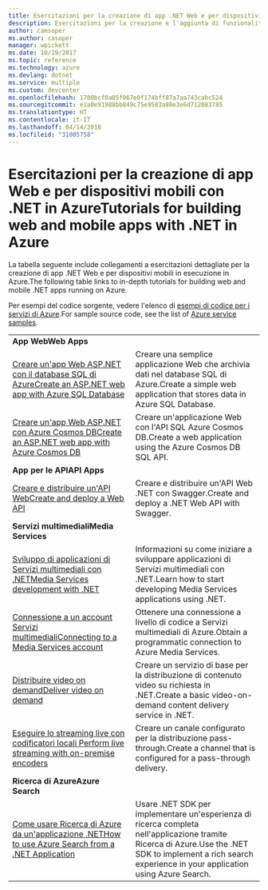 ```yaml
---
title: Esercitazioni per la creazione di app .NET Web e per dispositivi mobili in Azure
description: Esercitazioni per la creazione e l'aggiunta di funzionalità alle app .NET Web e per dispositivi mobili tramite i servizi di Azure.
author: camsoper
ms.author: casoper
manager: wpickett
ms.date: 10/19/2017
ms.topic: reference
ms.technology: azure
ms.devlang: dotnet
ms.service: multiple
ms.custom: devcenter
ms.openlocfilehash: 1700bcf8a05f067e0f174bff87a7aa743cabc524
ms.sourcegitcommit: e1a0e91988bb849c75e9583a80e3e6d712083785
ms.translationtype: HT
ms.contentlocale: it-IT
ms.lasthandoff: 04/14/2018
ms.locfileid: "31005758"
---
```

# <a name="tutorials-for-building-web-and-mobile-apps-with-net-in-azure"></a><span data-ttu-id="e214b-103">Esercitazioni per la creazione di app Web e per dispositivi mobili con .NET in Azure</span><span class="sxs-lookup"><span data-stu-id="e214b-103">Tutorials for building web and mobile apps with .NET in Azure</span></span>

<span data-ttu-id="e214b-104">La tabella seguente include collegamenti a esercitazioni dettagliate per la creazione di app .NET Web e per dispositivi mobili in esecuzione in Azure.</span><span class="sxs-lookup"><span data-stu-id="e214b-104">The following table links to in-depth tutorials for building web and mobile .NET apps running on Azure.</span></span>

<span data-ttu-id="e214b-105">Per esempi del codice sorgente, vedere l'elenco di [esempi di codice per i servizi di Azure](https://azure.microsoft.com/resources/samples/?platform=dotnet).</span><span class="sxs-lookup"><span data-stu-id="e214b-105">For sample source code, see the list of [Azure service samples](https://azure.microsoft.com/resources/samples/?platform=dotnet).</span></span>

| | |
|---|---|
| <span data-ttu-id="e214b-106">**App Web**</span><span class="sxs-lookup"><span data-stu-id="e214b-106">**Web Apps**</span></span>||
| <span data-ttu-id="e214b-107">[Creare un'app Web ASP.NET con il database SQL di Azure][1]</span><span class="sxs-lookup"><span data-stu-id="e214b-107">[Create an ASP.NET web app with Azure SQL Database][1]</span></span> | <span data-ttu-id="e214b-108">Creare una semplice applicazione Web che archivia dati nel database SQL di Azure.</span><span class="sxs-lookup"><span data-stu-id="e214b-108">Create a simple web application that stores data in Azure SQL Database.</span></span> | 
| <span data-ttu-id="e214b-109">[Creare un'app Web ASP.NET con Azure Cosmos DB][2]</span><span class="sxs-lookup"><span data-stu-id="e214b-109">[Create an ASP.NET web app with Azure Cosmos DB][2]</span></span> | <span data-ttu-id="e214b-110">Creare un'applicazione Web con l'API SQL Azure Cosmos DB.</span><span class="sxs-lookup"><span data-stu-id="e214b-110">Create a web application using the Azure Cosmos DB SQL API.</span></span> | 
| <span data-ttu-id="e214b-111">**App per le API**</span><span class="sxs-lookup"><span data-stu-id="e214b-111">**API Apps**</span></span>||
| <span data-ttu-id="e214b-112">[Creare e distribuire un'API Web][3]</span><span class="sxs-lookup"><span data-stu-id="e214b-112">[Create and deploy a Web API][3]</span></span> | <span data-ttu-id="e214b-113">Creare e distribuire un'API Web .NET con Swagger.</span><span class="sxs-lookup"><span data-stu-id="e214b-113">Create and deploy a .NET Web API with Swagger.</span></span> | 
| <span data-ttu-id="e214b-114">**Servizi multimediali**</span><span class="sxs-lookup"><span data-stu-id="e214b-114">**Media Services**</span></span> | |
| <span data-ttu-id="e214b-115">[Sviluppo di applicazioni di Servizi multimediali con .NET][6]</span><span class="sxs-lookup"><span data-stu-id="e214b-115">[Media Services development with .NET][6]</span></span> | <span data-ttu-id="e214b-116">Informazioni su come iniziare a sviluppare applicazioni di Servizi multimediali con .NET.</span><span class="sxs-lookup"><span data-stu-id="e214b-116">Learn how to start developing Media Services applications using .NET.</span></span> |
| <span data-ttu-id="e214b-117">[Connessione a un account Servizi multimediali][7]</span><span class="sxs-lookup"><span data-stu-id="e214b-117">[Connecting to a Media Services account][7]</span></span> | <span data-ttu-id="e214b-118">Ottenere una connessione a livello di codice a Servizi multimediali di Azure.</span><span class="sxs-lookup"><span data-stu-id="e214b-118">Obtain a programmatic connection to  Azure Media Services.</span></span> |
| <span data-ttu-id="e214b-119">[Distribuire video on demand][4]</span><span class="sxs-lookup"><span data-stu-id="e214b-119">[Deliver video on demand][4]</span></span> | <span data-ttu-id="e214b-120">Creare un servizio di base per la distribuzione di contenuto video su richiesta in .NET.</span><span class="sxs-lookup"><span data-stu-id="e214b-120">Create a basic video-on-demand content delivery service in .NET.</span></span> | 
| <span data-ttu-id="e214b-121">[Eseguire lo streaming live con codificatori locali ][8]</span><span class="sxs-lookup"><span data-stu-id="e214b-121">[Perform live streaming with on-premise encoders ][8]</span></span> | <span data-ttu-id="e214b-122">Creare un canale configurato per la distribuzione pass-through.</span><span class="sxs-lookup"><span data-stu-id="e214b-122">Create a channel that is configured for a pass-through delivery.</span></span> |
| <span data-ttu-id="e214b-123">**Ricerca di Azure**</span><span class="sxs-lookup"><span data-stu-id="e214b-123">**Azure Search**</span></span>||
| <span data-ttu-id="e214b-124">[Come usare Ricerca di Azure da un'applicazione .NET][5]</span><span class="sxs-lookup"><span data-stu-id="e214b-124">[How to use Azure Search from a .NET Application][5]</span></span> | <span data-ttu-id="e214b-125">Usare .NET SDK per implementare un'esperienza di ricerca completa nell'applicazione tramite Ricerca di Azure.</span><span class="sxs-lookup"><span data-stu-id="e214b-125">Use the .NET SDK to implement a rich search experience in your application using Azure Search.</span></span> | 



[1]: /azure/app-service-web/app-service-web-tutorial-dotnet-sqldatabase
[2]: /azure/cosmos-db/sql-api-dotnet-application
[3]: /azure/app-service-api/app-service-api-dotnet-get-started
[4]: /azure/media-services/media-services-dotnet-get-started
[5]: /azure/search/search-howto-dotnet-sdk
[6]: /azure/media-services/media-services-dotnet-how-to-use
[7]: /azure/media-services/media-services-dotnet-connect-programmatically
[8]: /azure/media-services/media-services-dotnet-live-encode-with-onpremises-encoders
